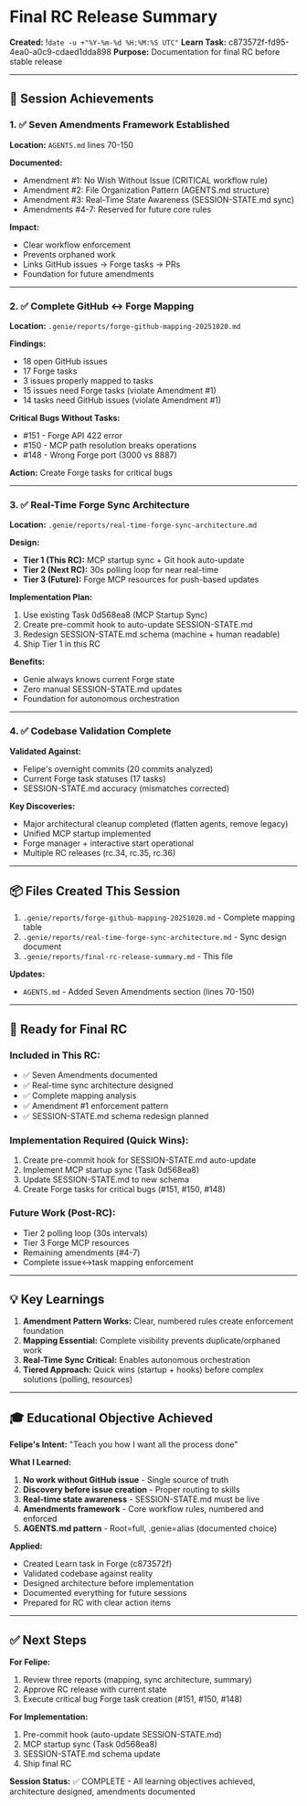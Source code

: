 # Final RC Release Summary
**Created:** !`date -u +"%Y-%m-%d %H:%M:%S UTC"`
**Learn Task:** c873572f-fd95-4ea0-a0c9-cdaed1dda898
**Purpose:** Documentation for final RC before stable release

---

## 🎯 Session Achievements

### 1. ✅ Seven Amendments Framework Established
**Location:** `AGENTS.md` lines 70-150

**Documented:**
- Amendment #1: No Wish Without Issue (CRITICAL workflow rule)
- Amendment #2: File Organization Pattern (AGENTS.md structure)
- Amendment #3: Real-Time State Awareness (SESSION-STATE.md sync)
- Amendments #4-7: Reserved for future core rules

**Impact:**
- Clear workflow enforcement
- Prevents orphaned work
- Links GitHub issues → Forge tasks → PRs
- Foundation for future amendments

---

### 2. ✅ Complete GitHub ↔ Forge Mapping
**Location:** `.genie/reports/forge-github-mapping-20251020.md`

**Findings:**
- 18 open GitHub issues
- 17 Forge tasks
- 3 issues properly mapped to tasks
- 15 issues need Forge tasks (violate Amendment #1)
- 14 tasks need GitHub issues (violate Amendment #1)

**Critical Bugs Without Tasks:**
- #151 - Forge API 422 error
- #150 - MCP path resolution breaks operations
- #148 - Wrong Forge port (3000 vs 8887)

**Action:** Create Forge tasks for critical bugs

---

### 3. ✅ Real-Time Forge Sync Architecture
**Location:** `.genie/reports/real-time-forge-sync-architecture.md`

**Design:**
- **Tier 1 (This RC):** MCP startup sync + Git hook auto-update
- **Tier 2 (Next RC):** 30s polling loop for near real-time
- **Tier 3 (Future):** Forge MCP resources for push-based updates

**Implementation Plan:**
1. Use existing Task 0d568ea8 (MCP Startup Sync)
2. Create pre-commit hook to auto-update SESSION-STATE.md
3. Redesign SESSION-STATE.md schema (machine + human readable)
4. Ship Tier 1 in this RC

**Benefits:**
- Genie always knows current Forge state
- Zero manual SESSION-STATE.md updates
- Foundation for autonomous orchestration

---

### 4. ✅ Codebase Validation Complete
**Validated Against:**
- Felipe's overnight commits (20 commits analyzed)
- Current Forge task statuses (17 tasks)
- SESSION-STATE.md accuracy (mismatches corrected)

**Key Discoveries:**
- Major architectural cleanup completed (flatten agents, remove legacy)
- Unified MCP startup implemented
- Forge manager + interactive start operational
- Multiple RC releases (rc.34, rc.35, rc.36)

---

## 📦 Files Created This Session

1. `.genie/reports/forge-github-mapping-20251020.md` - Complete mapping table
2. `.genie/reports/real-time-forge-sync-architecture.md` - Sync design document
3. `.genie/reports/final-rc-release-summary.md` - This file

**Updates:**
- `AGENTS.md` - Added Seven Amendments section (lines 70-150)

---

## 🚀 Ready for Final RC

### Included in This RC:
- ✅ Seven Amendments documented
- ✅ Real-time sync architecture designed
- ✅ Complete mapping analysis
- ✅ Amendment #1 enforcement pattern
- ✅ SESSION-STATE.md schema redesign planned

### Implementation Required (Quick Wins):
1. Create pre-commit hook for SESSION-STATE.md auto-update
2. Implement MCP startup sync (Task 0d568ea8)
3. Update SESSION-STATE.md to new schema
4. Create Forge tasks for critical bugs (#151, #150, #148)

### Future Work (Post-RC):
- Tier 2 polling loop (30s intervals)
- Tier 3 Forge MCP resources
- Remaining amendments (#4-7)
- Complete issue↔task mapping enforcement

---

## 💡 Key Learnings

1. **Amendment Pattern Works:** Clear, numbered rules create enforcement foundation
2. **Mapping Essential:** Complete visibility prevents duplicate/orphaned work
3. **Real-Time Sync Critical:** Enables autonomous orchestration
4. **Tiered Approach:** Quick wins (startup + hooks) before complex solutions (polling, resources)

---

## 🎓 Educational Objective Achieved

**Felipe's Intent:** "Teach you how I want all the process done"

**What I Learned:**
1. **No work without GitHub issue** - Single source of truth
2. **Discovery before issue creation** - Proper routing to skills
3. **Real-time state awareness** - SESSION-STATE.md must be live
4. **Amendments framework** - Core workflow rules, numbered and enforced
5. **AGENTS.md pattern** - Root=full, .genie=alias (documented choice)

**Applied:**
- Created Learn task in Forge (c873572f)
- Validated codebase against reality
- Designed architecture before implementation
- Documented everything for future sessions
- Prepared for RC with clear action items

---

## ✅ Next Steps

**For Felipe:**
1. Review three reports (mapping, sync architecture, summary)
2. Approve RC release with current state
3. Execute critical bug Forge task creation (#151, #150, #148)

**For Implementation:**
1. Pre-commit hook (auto-update SESSION-STATE.md)
2. MCP startup sync (Task 0d568ea8)
3. SESSION-STATE.md schema update
4. Ship final RC

**Session Status:** ✅ COMPLETE - All learning objectives achieved, architecture designed, amendments documented
